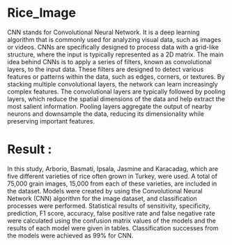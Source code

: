 # Rice_Image

CNN stands for Convolutional Neural Network. It is a deep learning algorithm that is commonly used for analyzing visual data, such as images or videos. CNNs are specifically designed to process data with a grid-like structure, where the input is typically represented as a 2D matrix. The main idea behind CNNs is to apply a series of filters, known as convolutional layers, to the input data. These filters are designed to detect various features or patterns within the data, such as edges, corners, or textures. By stacking multiple convolutional layers, the network can learn increasingly complex features. The convolutional layers are typically followed by pooling layers, which reduce the spatial dimensions of the data and help extract the most salient information. Pooling layers aggregate the output of nearby neurons and downsample the data, reducing its dimensionality while preserving important features.

# Result :
In this study, Arborio, Basmati, Ipsala, Jasmine and Karacadag, which are five different varieties of rice often grown in Turkey, were used. A total of 75,000 grain images, 15,000 from each of these varieties, are included in the dataset. Models were created by using the Convolutional Neural Network (CNN) algorithm for the image dataset, and classification processes were performed. Statistical results of sensitivity, specificity, prediction, F1 score, accuracy, false positive rate and false negative rate were calculated using the confusion matrix values of the models and the results of each model were given in tables. Classification successes from the models were achieved as 99% for CNN.
